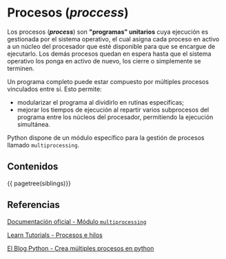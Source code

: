 

# Procesos (*proccess*)

Los procesos (***process***) son **"programas" unitarios** cuya ejecución es gestionada por el sistema operativo, el cual asigna cada proceso en activo a un núcleo del procesador que esté disponible para que se encargue de ejecutarlo. Los demás procesos quedan en espera hasta que el sistema operativo los ponga en activo de nuevo, los cierre o simplemente se terminen.

Un programa completo puede estar compuesto por múltiples procesos vinculados entre sí. Esto permite:

- modularizar el programa al dividirlo en rutinas específicas;
- mejorar los tiempos de ejecución al repartir varios subprocesos del programa entre los núcleos del procesador, permitiendo la ejecución simultánea.

Python dispone de un módulo específico
para la gestión de procesos
llamado `multiprocessing`.


## Contenidos

{{ pagetree(siblings)}}




## Referencias


[Documentación oficial - Módulo `multiprocessing`](https://docs.python.org/es/3/library/multiprocessing.html)

[Learn Tutorials - Procesos e hilos](https://learntutorials.net/es/python/topic/4110/procesos-e-hilos)

[El Blog Python - Crea múltiples procesos en python](https://elblogpython.com/tutoriales-python/crea-multiples-procesos-en-python/)

